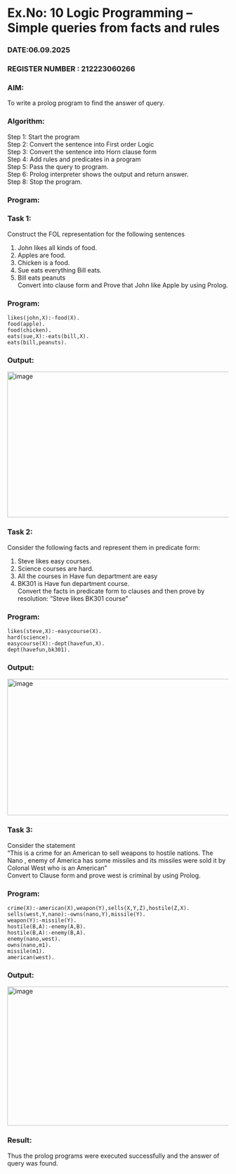 # Ex.No: 10  Logic Programming –  Simple queries from facts and rules
### DATE:06.09.2025                                                                           
### REGISTER NUMBER : 212223060266
### AIM: 
To write a prolog program to find the answer of query. 
###  Algorithm:
 Step 1: Start the program <br> 
 Step 2: Convert the sentence into First order Logic  <br> 
 Step 3:  Convert the sentence into Horn clause form  <br> 
 Step 4: Add rules and predicates in a program   <br> 
 Step 5:  Pass the query to program. <br> 
 Step 6: Prolog interpreter shows the output and return answer. <br> 
 Step 8:  Stop the program.
### Program:
### Task 1:
Construct the FOL representation for the following sentences <br> 
1.	John likes all kinds of food.  <br> 
2.	Apples are food.  <br> 
3.	Chicken is a food.  <br> 
4.	Sue eats everything Bill eats. <br> 
5.	 Bill eats peanuts  <br> 
   Convert into clause form and Prove that John like Apple by using Prolog. <br> 
### Program:
```
likes(john,X):-food(X).
food(apple).
food(chicken).
eats(sue,X):-eats(bill,X).
eats(bill,peanuts).
```

### Output:

<img width="912" height="331" alt="image" src="https://github.com/user-attachments/assets/d44e6371-9aeb-44a2-9a5f-950c121b39db" />


### Task 2:
Consider the following facts and represent them in predicate form: <br>              
1.	Steve likes easy courses. <br> 
2.	Science courses are hard. <br> 
3. All the courses in Have fun department are easy <br> 
4. BK301 is Have fun department course.<br> 
Convert the facts in predicate form to clauses and then prove by resolution: “Steve likes BK301 course”<br> 

### Program:
```
likes(steve,X):-easycourse(X).
hard(science).
easycourse(X):-dept(havefun,X).
dept(havefun,bk301).
```

### Output:

<img width="926" height="310" alt="image" src="https://github.com/user-attachments/assets/59916254-c4cc-4ff8-aae6-219d576cae39" />


### Task 3:
Consider the statement <br> 
“This is a crime for an American to sell weapons to hostile nations. The Nano , enemy of America has some missiles and its missiles were sold it by Colonal West who is an American” <br> 
Convert to Clause form and prove west is criminal by using Prolog.<br> 
### Program:
```
crime(X):-american(X),weapon(Y),sells(X,Y,Z),hostile(Z,X).
sells(west,Y,nano):-owns(nano,Y),missile(Y).
weapon(Y):-missile(Y).
hostile(B,A):-enemy(A,B).
hostile(B,A):-enemy(B,A).
enemy(nano,west).
owns(nano,m1).
missile(m1).
american(west).
```

### Output:

<img width="926" height="316" alt="image" src="https://github.com/user-attachments/assets/c40825f9-9667-4a1b-95cb-4a16ed4e037a" />


### Result:
Thus the prolog programs were executed successfully and the answer of query was found.

